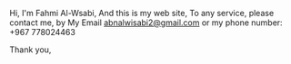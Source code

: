 Hi,
I'm Fahmi Al-Wsabi, And this is my web site, 
To any service, please contact me, by My Email abnalwisabi2@gmail.com
or my phone number: +967 778024463

Thank you,
